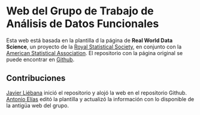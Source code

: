 # Web del Grupo de Trabajo de Análisis de Datos Funcionales

Esta web está basada en la plantilla d la página de **Real World Data Science**, un proyecto de la [Royal Statistical Society](https://rss.org.uk/), en conjunto con la [American Statistical Association](https://www.amstat.org/). 
El repositorio con la página original se puede encontrar en [Github](https://github.com/realworlddatascience/realworlddatascience.github.io).

## Contribuciones

[Javier Liébana](https://github.com/dadosdelaplace) inició el repositorio y alojó la web en el repositorio Github. [Antonio Elías](https://github.com/aefdz) editó la plantilla y actualizó la información con lo disponible de la antigüa web del grupo.